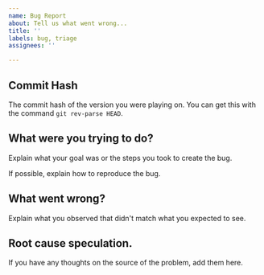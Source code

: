 ```yaml
---
name: Bug Report
about: Tell us what went wrong...
title: ''
labels: bug, triage
assignees: ''

---
```


## Commit Hash

The commit hash of the version you were playing on.
You can get this with the command `git rev-parse HEAD`.

## What were you trying to do?

Explain what your goal was or the steps you took to create the bug.

If possible, explain how to reproduce the bug.

## What went wrong?

Explain what you observed that didn't match what you expected to see.

## Root cause speculation.

If you have any thoughts on the source of the problem, add them here.
